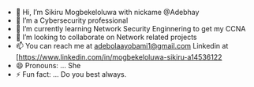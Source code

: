 - 👋 Hi, I’m Sikiru Mogbekeloluwa with nickame @Adebhay
- 👀 I’m a Cybersecurity professional
- 🌱 I’m currently learning Network Security Enginnering to get my CCNA
- 💞️ I’m looking to collaborate on Network related projects
- 📫 You can reach me at adebolaayobami1@gmail.com
  Linkedin at [https://www.linkedin.com/in/mogbekeloluwa-sikiru-a14536122
- 😄 Pronouns: ... She
- ⚡ Fun fact: ... Do you best always.

<!---
Adebhay/Adebhay is a ✨ special ✨ repository because its `README.md` (this file) appears on your GitHub profile.
You can click the Preview link to take a look at your changes.
--->
